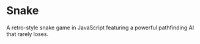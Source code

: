 # Snake
A retro-style snake game in JavaScript featuring a powerful pathfinding AI that rarely loses.
